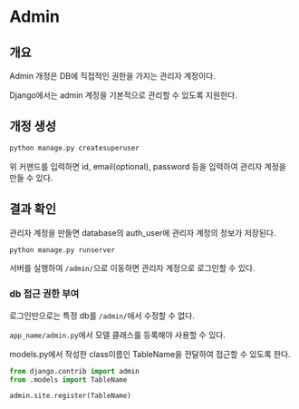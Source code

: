 # Admin
## 개요
Admin 개정은 DB에 직접적인 권한을 가지는 관리자 계정이다.

Django에서는 admin 계정을 기본적으로 관리할 수 있도록 지원한다.

## 개정 생성

```bash
python manage.py createsuperuser
```

위 커맨드를 입력하면 id, email(optional), password 등을 입력하여 관리자 계정을 만들 수 있다.

## 결과 확인
관리자 계정을 만들면 database의 auth_user에 관리자 계정의 정보가 저장된다.

```bash
python manage.py runserver
```

서버를 실행하여 `/admin/`으로 이동하면 관리자 계정으로 로그인할 수 있다.

### db 접근 권한 부여
로그인만으로는 특정 db를 `/admin/`에서 수정할 수 없다.

`app_name/admin.py`에서 모델 클래스를 등록해야 사용할 수 있다.

models.py에서 작성한 class이름인 TableName을 전달하여 접근할 수 있도록 한다.

```python
from django.contrib import admin
from .models import TableName

admin.site.register(TableName)
```